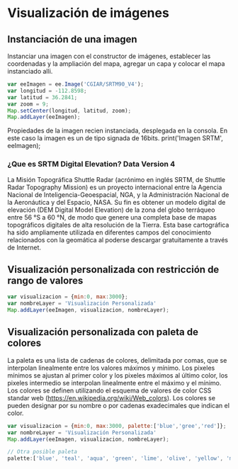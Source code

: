 # Visualización de imágenes

## Instanciación de una imagen
Instanciar una imagen con el constructor de imágenes, establecer las coordenadas y la ampliación del mapa, agregar un capa y 
colocar el mapa instanciado alli.
``` javascript
var eeImagen = ee.Image('CGIAR/SRTM90_V4');
var longitud = -112.8598;
var latitud = 36.2841;
var zoom = 9;
Map.setCenter(longitud, latitud, zoom);
Map.addLayer(eeImagen);
```
Propiedades de la imagen recien instanciada, desplegada en la consola. En este caso la imagen es un de tipo signada de 16bits.
print('Imagen SRTM', eeImagen);

### ¿Que es SRTM Digital Elevation? Data Version 4
La Misión Topográfica Shuttle Radar (acrónimo en inglés SRTM, de Shuttle Radar Topography Mission) es un proyecto internacional 
entre la Agencia Nacional de Inteligencia-Geoespacial, NGA, y la Administración Nacional de la Aeronáutica y del Espacio, NASA. 
Su fin es obtener un modelo digital de elevación (DEM Digital Model Elevation) de la zona del globo terráqueo entre 56 °S a 60 °N, 
de modo que genere una completa base de mapas topográficos digitales de alta resolución de la Tierra. Esta base cartográfica ha sido 
ampliamente utilizada en diferentes campos del conocimiento relacionados con la geomática al poderse descargar gratuitamente a través 
de Internet.

## Visualización personalizada con restricción de rango de valores
``` javascript
var visualizacion = {min:0, max:3000};
var nombreLayer = 'Visualización Personalizada'
Map.addLayer(eeImagen, visualizacion, nombreLayer);
```
## Visualización personalizada con paleta de colores
La paleta es una lista de cadenas de colores, delimitada por comas, que se interpolan linealmente entre los valores máximos y mínimo. 
Los pixeles mínimos se ajustan al primer color y los pixeles máximos al último color, los pixeles intermedio se interpolan linealmente 
entre el máximo y el mínimo. Los colores se definen utilizando el esquema de valores de color CSS standar 
web (https://en.wikipedia.org/wiki/Web_colors). Los colores se pueden designar por su nombre o por cadenas exadecimales que indican el 
color. 

``` javascript
var visualizacion = {min:0, max:3000, palette:['blue','gree','red']};
var nombreLayer = 'Visualización Personalizada'
Map.addLayer(eeImagen, visualizacion, nombreLayer);
```

``` javascript
// Otra posible paleta
palette:['blue', 'teal', 'aqua', 'green', 'lime', 'olive', 'yellow', 'maroon', 'red']
```


